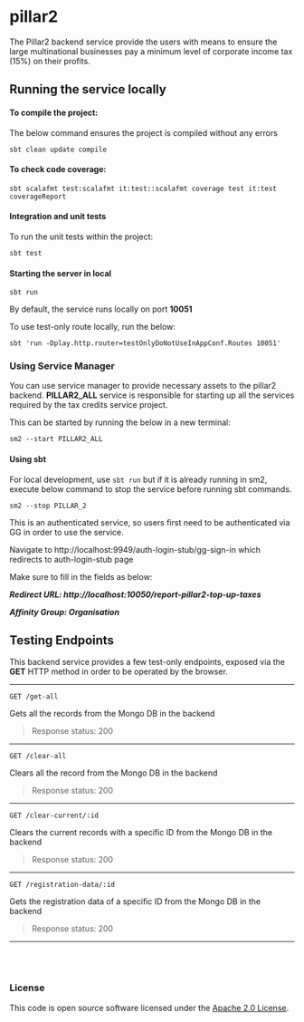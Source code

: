 # pillar2

The Pillar2 backend service provide the users with means to ensure the large multinational businesses pay a minimum
level of corporate income tax (15%) on their profits.

## Running the service locally

#### To compile the project:
The below command ensures the project is compiled without any errors

`sbt clean update compile`

#### To check code coverage:

`sbt scalafmt test:scalafmt it:test::scalafmt coverage test it:test coverageReport`

#### Integration and unit tests

To run the unit tests within the project:

`sbt test`

#### Starting the server in local
`sbt run`

By default, the service runs locally on port **10051**

To use test-only route locally, run the below:

`sbt 'run -Dplay.http.router=testOnlyDoNotUseInAppConf.Routes 10051'`

### Using Service Manager

You can use service manager to provide necessary assets to the pillar2 backend.
**PILLAR2_ALL** service is responsible for starting up all the services required by the tax credits service project.

This can be started by running the below in a new terminal:

    sm2 --start PILLAR2_ALL

#### Using sbt

For local development, use `sbt run` but if it is already running in sm2, execute below command to stop the
service before running sbt commands.

    sm2 --stop PILLAR_2

This is an authenticated service, so users first need to be authenticated via GG in order to use the service.

Navigate to http://localhost:9949/auth-login-stub/gg-sign-in which redirects to auth-login-stub page

Make sure to fill in the fields as below:

***Redirect URL: http://localhost:10050/report-pillar2-top-up-taxes***

***Affinity Group: Organisation***

## Testing Endpoints

This backend service provides a few test-only endpoints, exposed via the **GET** HTTP method in order to be operated by the browser.

---------------------

```GET /get-all```

Gets all the records from the Mongo DB in the backend

> Response status: 200

---------------------

```GET /clear-all```

Clears all the record from the Mongo DB in the backend

> Response status: 200

---------------------

```GET /clear-current/:id```

Clears the current records with a specific ID from the Mongo DB in the backend

> Response status: 200

---------------------

```GET /registration-data/:id```

Gets the registration data of a specific ID from the Mongo DB in the backend

> Response status: 200

---------------------
<br><br>

### License

This code is open source software licensed under the [Apache 2.0 License]("http://www.apache.org/licenses/LICENSE-2.0.html").